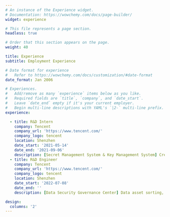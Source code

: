 ```yaml
---
# An instance of the Experience widget.
# Documentation: https://wowchemy.com/docs/page-builder/
widget: experience

# This file represents a page section.
headless: true

# Order that this section appears on the page.
weight: 40

title: Experience
subtitle: Employment Experience

# Date format for experience
#   Refer to https://wowchemy.com/docs/customization/#date-format
date_format: Jan 2006

# Experiences.
#   Add/remove as many `experience` items below as you like.
#   Required fields are `title`, `company`, and `date_start`.
#   Leave `date_end` empty if it's your current employer.
#   Begin multi-line descriptions with YAML's `|2-` multi-line prefix.
experience:

  - title: R&D Intern
    company: Tencent
    company_url: 'https://www.tencent.com/'
    company_logo: tencent
    location: Shenzhen
    date_start: '2021-05-14'
    date_end: '2021-09-06'
    description: [Secret Management System & Key Management System] Credential management, credential rotation, access control, key escrow, key distribution, cryptographic services.
  - title: R&D Engineer
    company: Tencent
    company_url: 'https://www.tencent.com/'
    company_logo: tencent
    location: Shenzhen
    date_start: '2022-07-08'
    date_end: ''
    description: [Data Security Governance Center] Data asset sorting, intelligent data classification and classification, risk assessment management and control, data security compliance, comprehensive report analysis.

design:
  columns: '2'
---
```

